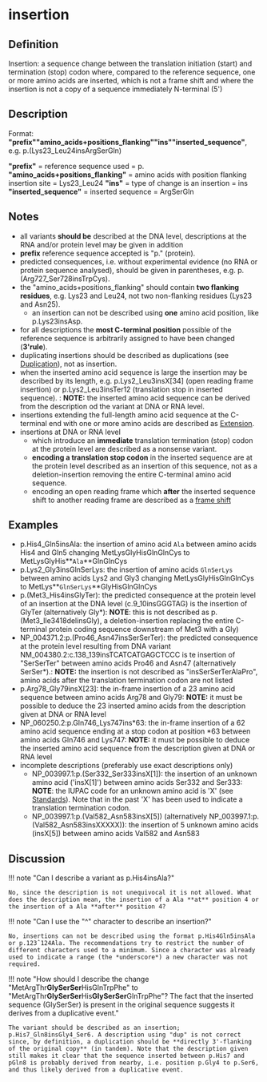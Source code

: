 # insertion

## Definition

Insertion: a sequence change between the translation initiation (start) and termination (stop) codon where, compared to the reference sequence, one or more amino acids are inserted, which is not a frame shift and where the insertion is not a copy of a sequence immediately N-terminal (5') 

## Description

Format: **"prefix""amino_acids+positions_flanking""ins""inserted_sequence"**,  e.g. p.(Lys23\_Leu24insArgSerGln)

**"prefix"**  =  reference sequence used  =  p.
**"amino_acids+positions_flanking"**  =  amino acids with position flanking insertion site  =  Lys23\_Leu24
**"ins"**  =  type of change is an insertion  =  ins
**"inserted_sequence"**  =  inserted sequence  =  ArgSerGln

## Notes

* all variants **should be** described at the DNA level, descriptions at the RNA and/or protein level may be given in addition
* **prefix** reference sequence accepted is "p." (protein).
* predicted consequences, i.e. without experimental evidence (no RNA or protein sequence analysed), should be given in parentheses, e.g. p.(Arg727\_Ser728insTrpCys).
* the "amino\_acids+positions\_flanking" should contain **two flanking residues**, e.g. Lys23 and Leu24, not two non-flanking residues (Lys23 and Asn25).
    * an insertion can not be described using **one** amino acid position, like p.Lys23insAsp.
* for all descriptions the **most C-terminal position** possible of the reference sequence is arbitrarily assigned to have been changed (**3'rule**).
* duplicating insertions should be described as duplications (see [Duplication](../../DNA/duplication/)), not as insertion.
* when the inserted amino acid sequence is large the insertion may be described by its length, e.g. p.Lys2\_Leu3insX[34] (open reading frame insertion) or p.Lys2\_Leu3insTer12 (translation stop in inserted sequence).
:    **NOTE:**    the inserted amino acid sequence can be derived from the description od the variant at DNA or RNA level.
* insertions extending the full-length amino acid sequence at the C-terminal end with one or more amino acids are described as [Extension](../extension).    
* insertions at DNA or RNA level
    * which introduce an **immediate** translation termination (stop) codon at the protein level are described as a nonsense variant.
    * **encoding a translation stop codon** in the inserted sequence are at the protein level described as an insertion of this sequence, not as a deletion-insertion removing the entire C-terminal amino acid sequence.
    * encoding an open reading frame which **after** the inserted sequence shift to another reading frame are described as a [frame shift](../frameshift/)
## Examples

* p.His4\_Gln5insAla: the insertion of amino acid <code class="spot1">Ala</code> between amino acids His4 and Gln5 changing MetLysGlyHisGlnGlnCys to MetLysGlyHis**<code class="spot1">Ala</code>**GlnGlnCys
* p.Lys2\_Gly3insGlnSerLys: the insertion of amino acids <code class="spot1">GlnSerLys</code> between amino acids Lys2 and Gly3 changing MetLysGlyHisGlnGlnCys to MetLys**<code class="spot1">GlnSerLys</code>**GlyHisGlnGlnCys
* p.(Met3\_His4insGlyTer): the predicted consequence at the protein level of an insertion at the DNA level (c.9\_10insGGGTAG) is the insertion of GlyTer (alternatively Gly\*): **NOTE**: this is not described as p.(Met3\_Ile3418delinsGly), a deletion-insertion replacing the entire C-terminal protein coding sequence downstream of Met3 with a Gly)
* NP\_004371.2:p.(Pro46_Asn47insSerSerTer): the predicted consequence at the protein level resulting from DNA variant NM\_004380.2:c.138\_139insTCATCATGAGCTCCC is te insertion of "SerSerTer" between amino acids Pro46 and Asn47 (alternatively SerSer\*).: **NOTE:** the insertion is not described as "insSerSerTerAlaPro", amino acids after the translation termination codon are not listed
* p.Arg78\_Gly79insX[23]: the in-frame insertion of a 23 amino acid sequence between amino acids Arg78 and Gly79: **NOTE:** it must be possible to deduce the 23 inserted amino acids from the description given at DNA or RNA level
* NP\_060250.2:p.Gln746\_Lys747ins\*63: the in-frame insertion of a 62 amino acid sequence ending at a stop codon at position \*63 between amino acids Gln746 and Lys747: **NOTE:** it must be possible to deduce the inserted amino acid sequence from the description given at DNA or RNA level
* incomplete descriptions (preferably use exact descriptions only)
    * NP\_003997.1:p.(Ser332\_Ser333insX[1]): the insertion of an unknown amino acid ('insX[1]') between amino acids Ser332 and Ser333: **NOTE**: the IUPAC code for an unknown amino acid is 'X' (see [Standards](../../../background/standards/)). Note that in the past 'X' has been used to indicate a translation termination codon.
    * NP\_003997.1:p.(Val582\_Asn583insX[5]) (alternatively NP_003997.1:p.(Val582_Asn583insXXXXX)): the insertion of 5 unknown amino acids (insX[5]) between amino acids Val582 and Asn583
## Discussion

!!! note "Can I describe a variant as p.His4insAla?"

    No, since the description is not unequivocal it is not allowed. What does the description mean, the insertion of a Ala **at** position 4 or the insertion of a Ala **after** position 4?

!!! note "Can I use the "^" character to describe an insertion?"

    No, insertions can not be described using the format p.His4Gln5insAla or p.123ˆ124Ala. The recommendations try to restrict the number of different characters used to a minimum. Since a character was already used to indicate a range (the *underscore*) a new character was not required.

!!! note "How should I describe the change "MetArgThr**GlySerSer**HisGlnTrpPhe" to "MetArgThr**GlySerSer**His**GlySerSer**GlnTrpPhe"?  The fact that the inserted sequence (GlySerSer) is present in the original sequence suggests it derives from a duplicative event."

    The variant should be described as an insertion; p.His7_Gln8insGly4_Ser6. A description using "dup" is not correct since, by definition, a duplication should be **directly 3'-flanking of the original copy** (in tandem). Note that the description given still makes it clear that the sequence inserted between p.His7 and pGln8 is probably derived from nearby, i.e. position p.Gly4 to p.Ser6, and thus likely derived from a duplicative event.
